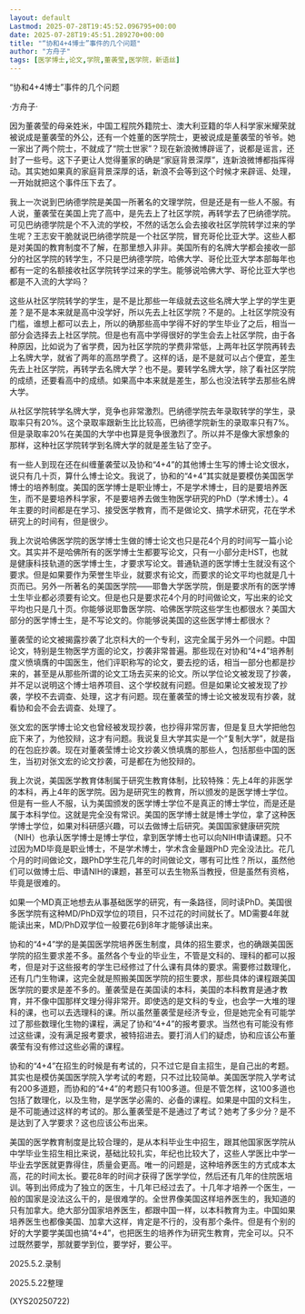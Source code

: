 ```yaml
---
layout: default
Lastmod: 2025-07-28T19:45:52.096795+00:00
date: 2025-07-28T19:45:51.289270+00:00
title: "“协和4+4博士”事件的几个问题"
author: "方舟子"
tags: [医学博士,论文,学院,董袭莹,医学院，新语丝]
---
```


“协和4+4博士”事件的几个问题

·方舟子·

因为董袭莹的母亲姓米，中国工程院外籍院士、澳大利亚籍的华人科学家米耀荣就被说成是董袭莹的外公，还有一个姓董的医学院士，更被说成是董袭莹的爷爷。她一家出了两个院士，不就成了“院士世家”？现在新浪微博辟谣了，说都是谣言，还封了一些号。这下子更让人觉得董家的确是“家庭背景深厚”，连新浪微博都指挥得动。其实她如果真的家庭背景深厚的话，新浪不会等到这个时候才来辟谣、处理，一开始就把这个事件压下去了。

我上一次说到巴纳德学院是美国一所著名的文理学院，但是还是有一些人不服。有人说，董袭莹在美国上完了高中，是先去上了社区学院，再转学去了巴纳德学院。可见巴纳德学院是个不入流的学校，不然的话怎么会去接收社区学院转学过来的学生呢？王志安干脆就说巴纳德学院是一个社区学院，冒充哥伦比亚大学。这些人都是对美国的教育制度不了解，在那里想入非非。美国所有的名牌大学都会接收一部分的社区学院的转学生，不只是巴纳德学院，哈佛大学、哥伦比亚大学本部每年也都有一定的名额接收社区学院转学过来的学生。能够说哈佛大学、哥伦比亚大学也都是不入流的大学吗？

这些从社区学院转学的学生，是不是比那些一年级就去这些名牌大学上学的学生更差？是不是本来就是高中没学好，所以先去上社区学院？不是的。上社区学院没有门槛，谁想上都可以去上，所以的确那些高中学得不好的学生毕业了之后，相当一部分会选择去上社区学院。但是也有高中学得很好的学生会去上社区学院，由于各种原因，比如说为了省学费，因为社区学院的学费非常低，上两年社区学院再转去上名牌大学，就省了两年的高昂学费了。这样的话，是不是就可以占个便宜，差生先去上社区学院，再转学去名牌大学？也不是。要转学名牌大学，除了看社区学院的成绩，还要看高中的成绩。如果高中本来就是差生，那么也没法转学去那些名牌大学。

从社区学院转学名牌大学，竞争也非常激烈。巴纳德学院去年录取转学的学生，录取率只有20%。这个录取率跟新生比比较高，巴纳德学院新生的录取率只有7%。但是录取率20%在美国的大学中也算是竞争很激烈了。所以并不是像大家想象的那样，这种社区学院转学到名牌大学的就是差生钻了空子。

有一些人到现在还在纠缠董袭莹以及协和“4+4”的其他博士生写的博士论文很水，说只有几十页，算什么博士论文。我说了，协和的“4+4”其实就是要模仿美国医学博士的培养制度。美国的医学博士是职业博士，不是学术博士，目的是要培养医生，而不是要培养科学家，不是要培养去做生物医学研究的PhD（学术博士）。4年主要的时间都是在学习、接受医学教育，而不是做论文、搞学术研究，花在学术研究上的时间有，但是很少。

我上次说哈佛医学院的医学博士生做的博士论文也只是花4个月的时间写一篇小论文。其实并不是哈佛所有的医学博士生都要写论文，只有一小部分走HST，也就是健康科技轨道的医学博士生，才要求写论文。普通轨道的医学博士生就没有这个要求。但是如果要作为荣誉生毕业，就要求有论文，而要求的论文平均也就是几十页而已。另外一所著名的美国医学院——耶鲁大学医学院，倒是要求所有的医学博士生毕业都必须要有论文。但是也只是要求花4个月的时间做论文，写出来的论文平均也只是几十页。你能够说耶鲁医学院、哈佛医学院这些学生也都很水？美国大部分的医学博士生，是不写论文的。你能够说美国的这些医学博士都很水？

董袭莹的论文被揭露抄袭了北京科大的一个专利，这完全属于另外一个问题。中国论文，特别是生物医学方面的论文，抄袭非常普遍。那些现在对协和“4+4”培养制度义愤填膺的中国医生，他们评职称写的论文，要去挖的话，相当一部分也都是抄来的，甚至是从那些所谓的论文工场去买来的论文。所以学位论文被发现了抄袭，并不足以说明这个博士培养项目、这个学校就有问题。但是如果论文被发现了抄袭，学校不去调查、处理，这才有问题。现在董袭莹的博士论文被发现有抄袭，就看协和会不会去调查、处理了。

张文宏的医学博士论文也曾经被发现抄袭，也抄得非常厉害，但是复旦大学把他包庇下来了，为他狡辩，这才有问题。我说复旦大学其实是一个“复制大学”，就是指的在包庇抄袭。现在对董袭莹博士论文抄袭义愤填膺的那些人，包括那些中国的医生，当初对张文宏的论文抄袭，可是都在为他狡辩的。

我上次说，美国医学教育体制属于研究生教育体制，比较特殊：先上4年的非医学的本科，再上4年的医学院。因为是研究生的教育，所以颁发的是医学博士学位。但是有一些人不服，认为美国颁发的医学博士学位不是真正的博士学位，而是还是属于本科学位。这就是完全没有常识。美国的医学博士就是博士学位，拿了这种医学博士学位，如果对科研感兴趣，可以去做博士后研究。美国国家健康研究院（NIH）也承认医学博士是博士学位，拿到医学博士也可以向NIH申请课题。只不过因为MD毕竟是职业博士，不是学术博士，学术含金量跟PhD 完全没法比。花几个月的时间做论文，跟PhD学生花几年的时间做论文，哪有可比性？所以，虽然他们可以做博士后、申请NIH的课题，甚至可以去生物系当教授，但是虽然有资格，毕竟是很难的。

如果一个MD真正地想去从事基础医学的研究，有一条路径，同时读PhD。美国很多医学院有这种MD/PhD双学位的项目，只不过花的时间就长了。MD需要4年就能读出来，MD/PhD双学位一般要花6到8年才能够读出来。

协和的“4+4”学的是美国医学院培养医生制度，具体的招生要求，也的确跟美国医学院的招生要求差不多。虽然各个专业的毕业生，不管是文科的、理科的都可以报考，但是对于这些报考的学生已经修过了什么课有具体的要求。需要修过数理化，还有几门生物课，这完全就是照搬美国医学院的招生要求，那些具体的课程跟美国医学院的要求是差不多的。董袭莹是在美国读的本科，美国的本科教育是通才教育，并不像中国那样文理分得非常开。即使选的是文科的专业，也会学一大堆的理科的课，也可以去选理科的课。所以虽然董袭莹是经济专业，但是她完全有可能学过了那些数理化生物的课程，满足了协和“4+4”的报考要求。当然也有可能没有修过这些课，没有满足报考要求，被特招进去。要打消人们的疑虑，协和应该公布董袭莹有没有修过这些必需的课程。

协和的“4+4”在招生的时候是有考试的，只不过它是自主招生，是自己出的考题。其实也是模仿美国医学院入学考试的考题，只不过比较简单。美国医学院入学考试有200多道题，而协和的“4+4”的考题只有100多道。但是不管怎样，这100多道也包括了数理化，以及生物，是学医学必需的、必备的课程。如果是中国的文科生，是不可能通过这样的考试的。那么董袭莹是不是通过了考试？她考了多少分？是不是达到了入学要求？这也应该公布出来。

美国的医学教育制度是比较合理的，是从本科毕业生中招生，跟其他国家医学院从中学毕业生招生相比来说，基础比较扎实，年纪也比较大了，这些人学医比中学一毕业去学医就更靠得住，质量会更高。唯一的问题是，这种培养医生的方式成本太高，花的时间太长。要花8年的时间才获得了医学学位，然后还有几年的住院医培训。等到出师成为了独立的医生，十几年已经过去了。十几年才培养一个医生，一般的国家是没法这么干的，是很难学的。全世界像美国这样培养医生的，我知道的只有加拿大。绝大部分国家培养医生，都跟中国一样，以本科教育为主。中国如果培养医生也都像美国、加拿大这样，肯定是不行的，没有那个条件。但是有个别的好的大学要学美国也搞“4+4”，也把医生的培养作为研究生教育，完全可以。只不过既然要学，那就要学到位，要学好，要公平。

2025.5.2.录制

2025.5.22整理

(XYS20250722)

